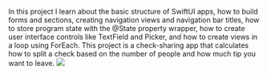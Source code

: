 In this project I learn about the basic structure of SwiftUI apps, how to build forms and sections, creating navigation views and navigation bar titles, how to store program state with the @State property wrapper, how to create user interface controls like TextField and Picker, and how to create views in a loop using ForEach. This project is a check-sharing app that calculates how to split a check based on the number of people and how much tip you want to leave. 
![](Project1.%20WeSplit.gif)
